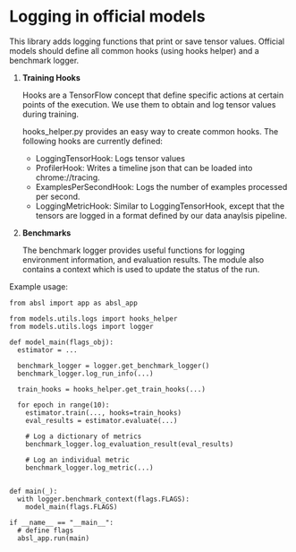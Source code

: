 # Logging in official models

This library adds logging functions that print or save tensor values. Official models should define all common hooks
(using hooks helper) and a benchmark logger.

1. **Training Hooks**

   Hooks are a TensorFlow concept that define specific actions at certain points of the execution. We use them to obtain and log
   tensor values during training.

   hooks_helper.py provides an easy way to create common hooks. The following hooks are currently defined:
   * LoggingTensorHook: Logs tensor values
   * ProfilerHook: Writes a timeline json that can be loaded into chrome://tracing.
   * ExamplesPerSecondHook: Logs the number of examples processed per second.
   * LoggingMetricHook: Similar to LoggingTensorHook, except that the tensors are logged in a format defined by our data
     anaylsis pipeline.


2. **Benchmarks**

   The benchmark logger provides useful functions for logging environment information, and evaluation results.
   The module also contains a context which is used to update the status of the run.

Example usage:

```
from absl import app as absl_app

from models.utils.logs import hooks_helper
from models.utils.logs import logger

def model_main(flags_obj):
  estimator = ...

  benchmark_logger = logger.get_benchmark_logger()
  benchmark_logger.log_run_info(...)

  train_hooks = hooks_helper.get_train_hooks(...)

  for epoch in range(10):
    estimator.train(..., hooks=train_hooks)
    eval_results = estimator.evaluate(...)

    # Log a dictionary of metrics
    benchmark_logger.log_evaluation_result(eval_results)

    # Log an individual metric
    benchmark_logger.log_metric(...)


def main(_):
  with logger.benchmark_context(flags.FLAGS):
    model_main(flags.FLAGS)

if __name__ == "__main__":
  # define flags
  absl_app.run(main)
```
